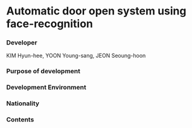 # Automatic door open system using face-recognition

### Developer
KIM Hyun-hee, YOON Young-sang, JEON Seoung-hoon
 
### Purpose of development

### Development Environment

### Nationality

### Contents

